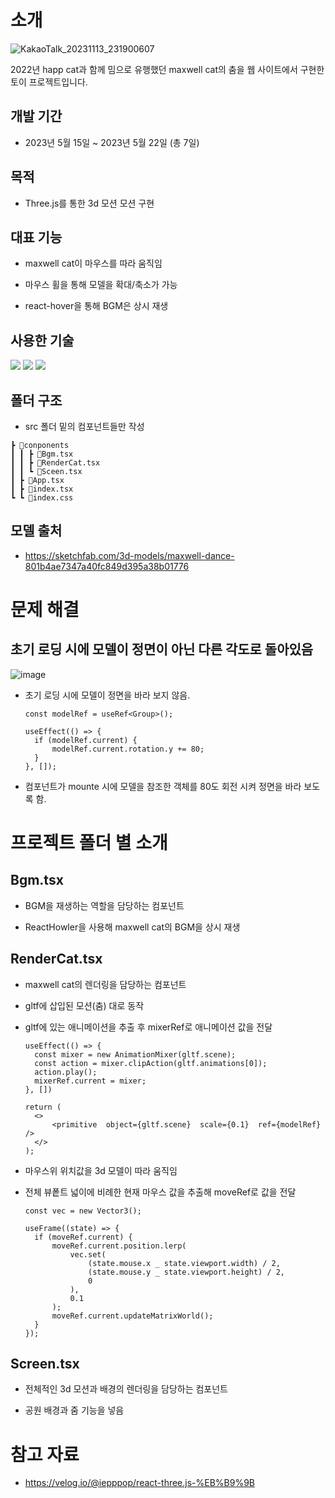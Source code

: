 # 소개

![KakaoTalk_20231113_231900607](https://github.com/Minminjamin/Dance-the-Maxwell/assets/122540708/fd1d2b19-74a4-4ea7-9d2a-371dd2cf0771)

2022년 happ cat과 함께 밈으로 유행했던 maxwell cat의 춤을 웹 사이트에서 구현한 토이 프로젝트입니다.

## 개발 기간

- 2023년 5월 15일 ~ 2023년 5월 22일 (총 7일)

## 목적

- Three.js를 통한 3d 모션 모션 구현

## 대표 기능

- maxwell cat이 마우스를 따라 움직임

- 마우스 휠을 통해 모델을 확대/축소가 가능

- react-hover을 통해 BGM은 상시 재생

## 사용한 기술

<img  src="https://img.shields.io/badge/react-61dafb?style=for-the-badge&logo=React&logoColor=white"> <img  src="https://img.shields.io/badge/Typescript-3178c6?style=for-the-badge&logo=Typescript&logoColor=white"> <img  src="https://img.shields.io/badge/Three.js-000?style=for-the-badge&logo=Three.js&logoColor=white">

## 폴더 구조

- src 폴더 밑의 컴포넌트들만 작성

```
┣ 📂conponents
┃ ┃ ┣ 📜Bgm.tsx
┃ ┃ ┣ 📜RenderCat.tsx
┃ ┃ ┗ 📜Sceen.tsx
┃ ┣ 📜App.tsx
┃ ┣ 📜index.tsx
┗ ┗ 📜index.css
```

## 모델 출처

- https://sketchfab.com/3d-models/maxwell-dance-801b4ae7347a40fc849d395a38b01776

# 문제 해결

## 초기 로딩 시에 모델이 정면이 아닌 다른 각도로 돌아있음

![image](https://github.com/Minminjamin/Dance-the-Maxwell/assets/122540708/6987b94c-e3fb-4361-a126-df8c618570f9)

- 초기 로딩 시에 모델이 정면을 바라 보지 않음.

  ```
  const modelRef = useRef<Group>();

  useEffect(() => {
  	if (modelRef.current) {
  		modelRef.current.rotation.y += 80;
  	}
  }, []);
  ```

- 컴포넌트가 mounte 시에 모델을 참조한 객체를 80도 회전 시켜 정면을 바라 보도록 함.

# 프로젝트 폴더 별 소개

## Bgm.tsx

- BGM을 재생하는 역할을 담당하는 컴포넌트

- ReactHowler을 사용해 maxwell cat의 BGM을 상시 재생

## RenderCat.tsx

- maxwell cat의 렌더링을 담당하는 컴포넌트

- gltf에 삽입된 모션(춤) 대로 동작

- gltf에 있는 애니메이션을 추출 후 mixerRef로 애니메이션 값을 전달

  ```
  useEffect(() => {
  	const mixer = new AnimationMixer(gltf.scene);
  	const action = mixer.clipAction(gltf.animations[0]);
  	action.play();
  	mixerRef.current = mixer;
  }, [])

  return (
  	<>
  		<primitive  object={gltf.scene}  scale={0.1}  ref={modelRef} />
  	</>
  );
  ```

- 마우스위 위치값을 3d 모델이 따라 움직임

- 전체 뷰퐅트 넓이에 비례한 현재 마우스 값을 추출해 moveRef로 값을 전달

  ```
  const vec = new Vector3();

  useFrame((state) => {
  	if (moveRef.current) {
  		moveRef.current.position.lerp(
  			vec.set(
  				(state.mouse.x _ state.viewport.width) / 2,
  				(state.mouse.y _ state.viewport.height) / 2,
  				0
  			),
  			0.1
  		);
  		moveRef.current.updateMatrixWorld();
  	}
  });
  ```

## Screen.tsx

- 전체적인 3d 모션과 배경의 렌더링을 담당하는 컴포넌트

- 공원 배경과 줌 기능을 넣음

# 참고 자료

- https://velog.io/@iepppop/react-three.js-%EB%B9%9B
